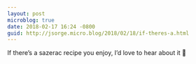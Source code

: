 ```yaml
---
layout: post
microblog: true
date: 2018-02-17 16:24 -0800
guid: http://jsorge.micro.blog/2018/02/18/if-theres-a.html
---
```

If there’s a sazerac recipe you enjoy, I’d love to hear about it 🥃
